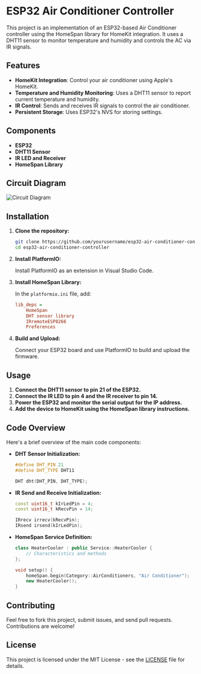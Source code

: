 # ESP32 Air Conditioner Controller

This project is an implementation of an ESP32-based Air Conditioner controller using the HomeSpan library for HomeKit integration. It uses a DHT11 sensor to monitor temperature and humidity and controls the AC via IR signals.

## Features

- **HomeKit Integration**: Control your air conditioner using Apple's HomeKit.
- **Temperature and Humidity Monitoring**: Uses a DHT11 sensor to report current temperature and humidity.
- **IR Control**: Sends and receives IR signals to control the air conditioner.
- **Persistent Storage**: Uses ESP32's NVS for storing settings.

## Components

- **ESP32**
- **DHT11 Sensor**
- **IR LED and Receiver**
- **HomeSpan Library**

## Circuit Diagram

![Circuit Diagram](./circuit-diagram.png)

## Installation

1. **Clone the repository:**

    ```sh
    git clone https://github.com/yourusername/esp32-air-conditioner-controller.git
    cd esp32-air-conditioner-controller
    ```

2. **Install PlatformIO:**

    Install PlatformIO as an extension in Visual Studio Code.

3. **Install HomeSpan Library:**

    In the `platformio.ini` file, add:

    ```ini
    lib_deps = 
        HomeSpan
        DHT sensor library
        IRremoteESP8266
        Preferences
    ```

4. **Build and Upload:**

    Connect your ESP32 board and use PlatformIO to build and upload the firmware.

## Usage

1. **Connect the DHT11 sensor to pin 21 of the ESP32.**
2. **Connect the IR LED to pin 4 and the IR receiver to pin 14.**
3. **Power the ESP32 and monitor the serial output for the IP address.**
4. **Add the device to HomeKit using the HomeSpan library instructions.**

## Code Overview

Here's a brief overview of the main code components:

- **DHT Sensor Initialization:**

    ```cpp
    #define DHT_PIN 21
    #define DHT_TYPE DHT11

    DHT dht(DHT_PIN, DHT_TYPE);
    ```

- **IR Send and Receive Initialization:**

    ```cpp
    const uint16_t kIrLedPin = 4;
    const uint16_t kRecvPin = 14;

    IRrecv irrecv(kRecvPin);
    IRsend irsend(kIrLedPin);
    ```

- **HomeSpan Service Definition:**

    ```cpp
    class HeaterCooler : public Service::HeaterCooler {
        // Characteristics and methods
    };

    void setup() {
        homeSpan.begin(Category::AirConditioners, "Air Conditioner");
        new HeaterCooler();
    }
    ```

## Contributing

Feel free to fork this project, submit issues, and send pull requests. Contributions are welcome!

## License

This project is licensed under the MIT License - see the [LICENSE](LICENSE) file for details.
